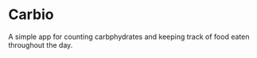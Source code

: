 # Carbio
A simple app for counting carbphydrates and keeping track of food eaten throughout the day.
